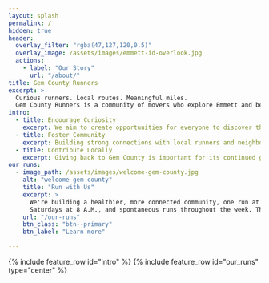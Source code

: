 ```yaml
---
layout: splash
permalink: /
hidden: true
header:
  overlay_filter: "rgba(47,127,120,0.5)"
  overlay_image: /assets/images/emmett-id-overlook.jpg
  actions:
    - label: "Our Story"
      url: "/about/"
title: Gem County Runners
excerpt: >
  Curious runners. Local routes. Meaningful miles. 
  Gem County Runners is a community of movers who explore Emmett and beyond—one stride, one story, one shared path at a time.
intro:
  - title: Encourage Curiosity
    excerpt: We aim to create opportunities for everyone to discover the joy of running and movement together.
  - title: Foster Community
    excerpt: Building strong connections with local runners and neighbors is crucial to our group.
  - title: Contribute Locally
    excerpt: Giving back to Gem County is important for its continued growth and accessibility.
our_runs:
  - image_path: /assets/images/welcome-gem-county.jpg
    alt: "welcome-gem-county"
    title: "Run with Us"
    excerpt: >
      We're building a healthier, more connected community, one run at a time. Join us Mondays at 6 A.M.,
      Saturdays at 8 A.M., and spontaneous runs throughout the week. There's always a place for your pace!
    url: "/our-runs"
    btn_class: "btn--primary"
    btn_label: "Learn more"

---
```

{% include feature_row id="intro" %}
{% include feature_row id="our_runs" type="center" %}
